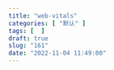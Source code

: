 ```yaml
---
title: "web-vitals"
categories: [ "默认" ]
tags: [  ]
draft: true
slug: "161"
date: "2022-11-04 11:49:00"
---
```


